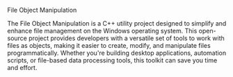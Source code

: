 File Object Manipulation

The File Object Manipulation is a C++ utility project designed to simplify and enhance file management on the Windows operating system. This open-source project provides developers with a versatile set of tools to work with files as objects, making it easier to create, modify, and manipulate files programmatically. Whether you're building desktop applications, automation scripts, or file-based data processing tools, this toolkit can save you time and effort.
